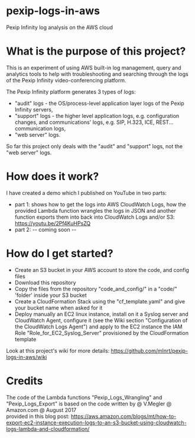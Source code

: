 # pexip-logs-in-aws
Pexip Infinity log analysis on the AWS cloud

# What is the purpose of this project?
This is an experiment of using AWS built-in log management, query and analytics tools to help with troubleshooting and searching through the logs of the Pexip Infinity video-conferencing platform.

The Pexip Infinity platform generates 3 types of logs:
  - "audit" logs - the OS/process-level application layer logs of the Pexip Infinity servers,
  - "support" logs - the higher level application logs, e.g. configuration changes, and communications' logs, e.g. SIP, H.323, ICE, REST... communication logs,
  - "web server" logs.

So far this project only deals with the "audit" and "support" logs,  not the "web server" logs.

# How does it work?
I have created a demo which I published on YouTube in two parts:
  - part 1: shows how to get the logs into AWS CloudWatch Logs, how the provided Lambda function wrangles the logs in JSON and another function exports them into back into CloudWatch Logs and/or S3: https://youtu.be/2Pf4KuHPsZQ
  - part 2: -- coming soon --
  
# How do I get started?
  - Create an S3 bucket in your AWS account to store the code, and config files
  - Download this repository
  - Copy the files from the repository "code_and_config/" in a "code/" 'folder' inside your S3 bucket
  - Create a CloudFormation Stack using the "cf_template.yaml" and give your bucket name when asked for it
  - Deploy manually an EC2 linux instance, install on it a Syslog server and CloudWatch Agent, configure it (see the Wiki section "Configuration of the CloudWatch Logs Agent") and apply to the EC2 instance the IAM Role "Role_for_EC2_Syslog_Server" provisioned by the CloudFormation template

Look at this project's wiki for more details: https://github.com/mlnrt/pexip-logs-in-aws/wiki

# Credits
The code of the Lambda functions "Pexip_Logs_Wrangling" and "Pexip_Logs_Export" is based on the code written by 
  @ V.Megler 
  @ Amazon.com 
  @ August 2017  
provided in this blog post: https://aws.amazon.com/blogs/mt/how-to-export-ec2-instance-execution-logs-to-an-s3-bucket-using-cloudwatch-logs-lambda-and-cloudformation/
